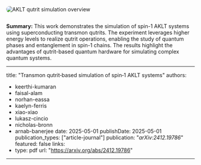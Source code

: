 <img src="/uploads/aklt_overview.png" alt="AKLT qutrit simulation overview" style="max-width: 600px; border-radius: 8px; margin-bottom: 1em;" />

**Summary:**
This work demonstrates the simulation of spin-1 AKLT systems using superconducting transmon qutrits. The experiment leverages higher energy levels to realize qutrit operations, enabling the study of quantum phases and entanglement in spin-1 chains. The results highlight the advantages of qutrit-based quantum hardware for simulating complex quantum systems.

---
title: "Transmon qutrit‑based simulation of spin‑1 AKLT systems"
authors:
  - keerthi-kumaran
  - faisal-alam
  - norhan-eassa
  - kaelyn-ferris
  - xiao-xiao
  - lukasz-cincio
  - nicholas-bronn
  - arnab-banerjee
date: 2025-05-01
publishDate: 2025-05-01
publication_types: ["article-journal"]
publication: "*arXiv:2412.19786*"
featured: false
links:
  - type: pdf
    url: "https://arxiv.org/abs/2412.19786"
---

